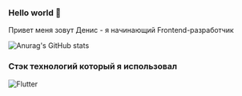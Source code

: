 ### Hello world 👋

Привет меня зовут Денис - я начинающий Frontend-разработчик

![Anurag's GitHub stats](https://github-readme-stats.vercel.app/api?username=ageychevdenis&show_icons=true&theme=github_dark&hide=contribs,issues)

### Стэк технологий который я использовал

![Flutter](https://img.shields.io/badge/-JavaScript-FFC618?style=for-the-badge&logo=javascript&logoColor=000)
